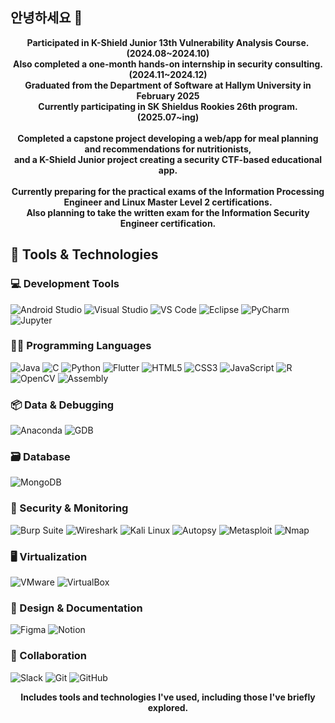 ## 안녕하세요 👋

<p align="center"><strong>Participated in K-Shield Junior 13th Vulnerability Analysis Course. (2024.08~2024.10) <br>
  Also completed a one-month hands-on internship in security consulting. (2024.11~2024.12) <br>
  Graduated from the Department of Software at Hallym University in February 2025 <br>
  Currently participating in SK Shieldus Rookies 26th program. (2025.07~ing) <br><br>
  Completed a capstone project developing a web/app for meal planning and recommendations for nutritionists, <br>
  and a K-Shield Junior project creating a security CTF-based educational app. <br><br>
  Currently preparing for the practical exams of the Information Processing Engineer and Linux Master Level 2 certifications.<br>
  Also planning to take the written exam for the Information Security Engineer certification.</strong></p>

<!--
**SWSH01/SWSH01** is a ✨ _special_ ✨ repository because its `README.md` (this file) appears on your GitHub profile.

Here are some ideas to get you started:

- 🔭 I’m currently working on ...
- 🌱 I’m currently learning ...
- 👯 I’m looking to collaborate on ...
- 🤔 I’m looking for help with ...
- 💬 Ask me about ...
- 📫 How to reach me: ...
- 😄 Pronouns: ...
- ⚡ Fun fact: ...
-->


## 🧰 Tools & Technologies

### 💻 Development Tools
![Android Studio](https://img.shields.io/badge/Android%20Studio-3DDC84?style=for-the-badge&logo=android-studio&logoColor=white)
![Visual Studio](https://img.shields.io/badge/Visual%20Studio-5C2D91?style=for-the-badge&logo=visual-studio&logoColor=white)
![VS Code](https://img.shields.io/badge/VS%20Code-007ACC?style=for-the-badge&logo=visual-studio-code&logoColor=white)
![Eclipse](https://img.shields.io/badge/Eclipse-2C2255?style=for-the-badge&logo=eclipse&logoColor=white)
![PyCharm](https://img.shields.io/badge/PyCharm-000000?style=for-the-badge&logo=pycharm&logoColor=white)
![Jupyter](https://img.shields.io/badge/Jupyter-F37626?style=for-the-badge&logo=jupyter&logoColor=white)

### 🧑‍💻 Programming Languages
![Java](https://img.shields.io/badge/Java-007396?style=for-the-badge&logo=java&logoColor=white)
![C](https://img.shields.io/badge/C-00599C?style=for-the-badge&logo=c&logoColor=white)
![Python](https://img.shields.io/badge/Python-3776AB?style=for-the-badge&logo=python&logoColor=white)
![Flutter](https://img.shields.io/badge/Flutter-02569B?style=for-the-badge&logo=flutter&logoColor=white)
![HTML5](https://img.shields.io/badge/HTML5-E34F26?style=for-the-badge&logo=html5&logoColor=white)
![CSS3](https://img.shields.io/badge/CSS3-1572B6?style=for-the-badge&logo=css3&logoColor=white)
![JavaScript](https://img.shields.io/badge/JavaScript-F7DF1E?style=for-the-badge&logo=javascript&logoColor=black)
![R](https://img.shields.io/badge/R-276DC3?style=for-the-badge&logo=r&logoColor=white)
![OpenCV](https://img.shields.io/badge/OpenCV-5C3EE8?style=for-the-badge&logo=opencv&logoColor=white)
![Assembly](https://img.shields.io/badge/Assembly-6E4C13?style=for-the-badge&logoColor=white)

### 📦 Data & Debugging
![Anaconda](https://img.shields.io/badge/Anaconda-44A833?style=for-the-badge&logo=anaconda&logoColor=white)
![GDB](https://img.shields.io/badge/GDB-000000?style=for-the-badge&logo=gnu&logoColor=white)

### 🗃️ Database
![MongoDB](https://img.shields.io/badge/MongoDB-47A248?style=for-the-badge&logo=mongodb&logoColor=white)

### 🔐 Security & Monitoring
![Burp Suite](https://img.shields.io/badge/Burp%20Suite-FF6600?style=for-the-badge&logo=burp-suite&logoColor=white)
![Wireshark](https://img.shields.io/badge/Wireshark-1679A7?style=for-the-badge&logo=wireshark&logoColor=white)
![Kali Linux](https://img.shields.io/badge/Kali%20Linux-268BFF?style=for-the-badge&logo=kalilinux&logoColor=white)
![Autopsy](https://img.shields.io/badge/Autopsy-000000?style=for-the-badge&logoColor=white)
![Metasploit](https://img.shields.io/badge/Metasploit-5197D5?style=for-the-badge&logo=metasploit&logoColor=white)
![Nmap](https://img.shields.io/badge/Nmap-214C8C?style=for-the-badge&logo=nmap&logoColor=white)

### 🖥️ Virtualization
![VMware](https://img.shields.io/badge/VMware-607078?style=for-the-badge&logo=vmware&logoColor=white)
![VirtualBox](https://img.shields.io/badge/VirtualBox-183A61?style=for-the-badge&logo=virtualbox&logoColor=white)

### 🎨 Design & Documentation
![Figma](https://img.shields.io/badge/Figma-F24E1E?style=for-the-badge&logo=figma&logoColor=white)
![Notion](https://img.shields.io/badge/Notion-000000?style=for-the-badge&logo=notion&logoColor=white)

### 💬 Collaboration
![Slack](https://img.shields.io/badge/Slack-4A154B?style=for-the-badge&logo=slack&logoColor=white)
![Git](https://img.shields.io/badge/Git-F05032?style=for-the-badge&logo=git&logoColor=white)
![GitHub](https://img.shields.io/badge/GitHub-181717?style=for-the-badge&logo=github&logoColor=white)

<p align="center"><strong>Includes tools and technologies I've used, including those I've briefly explored.</strong></p>

<!--
<a href="https://hits.seeyoufarm.com"><img src="https://hits.seeyoufarm.com/api/count/incr/badge.svg?url=https%3A%2F%2Fgithub.com%2FMEGUMMY1&count_bg=%23FFAD20&title_bg=%23AEAEAE&icon=&icon_color=%23E7E7E7&title=hits&edge_flat=false"/></a>
-->
